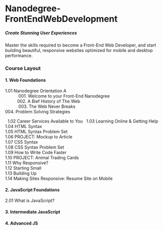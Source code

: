 # Nanodegree-FrontEndWebDevelopment
##### Create Stunning User Experiences
Master the skills required to become a Front-End Web Developer, and start building beautiful, responsive websites optimized for mobile and desktop performance.



### Course Layout

#### 1. Web Foundations
   1.01 Nanodegree Orientation A    
            001. Welcome to your Front-End Nanodegree     
            002. A Bief History of The Web    
            003. The Web Never Breaks    
            004. Problem Solving Strategies
            
   1.02 Career Services Available to You   
    1.03 Learning Online & Getting Help   
    1.04 HTML Syntax   
    1.05 HTML Syntax Problem Set   
    1.06 PROJECT: Mockup to Article   
    1.07 CSS Syntax   
    1.08 CSS Syntax Problem Set   
    1.09 How to Write Code Faster   
    1.10 PROJECT: Animal Trading Cards   
    1.11 Why Responsive?   
    1.12 Starting Small   
    1.13 Building Up   
    1.14 Making Sites Responsive: Resume Site on Mobile   
  
#### 2. JavaScript Foundations
  2.01 What is JavaScript?
#### 3. Intermediate JavaScript
#### 4. Advanced JS
